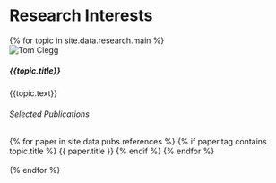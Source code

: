 <div class = "container">
  <h1>Research Interests </h1>
    {% for topic in site.data.research.main %}
        <div class="row my-2">
            <div class="col-3">
                <img class ="image.fluid m-auto" src="{{ topic.img }}" alt="Tom Clegg">
             </div>
            <div class="col">
                <h5>{{topic.title}}</h5>
                {{topic.text}}
                <h6>Selected Publications</h6>
                {% for paper in site.data.pubs.references %}
                    {% if paper.tag contains topic.title %}
                        {{ paper.title }}
                    {% endif %}
                {% endfor %}
             </div>
        </div> 
        <br>
    {% endfor %}
</div>